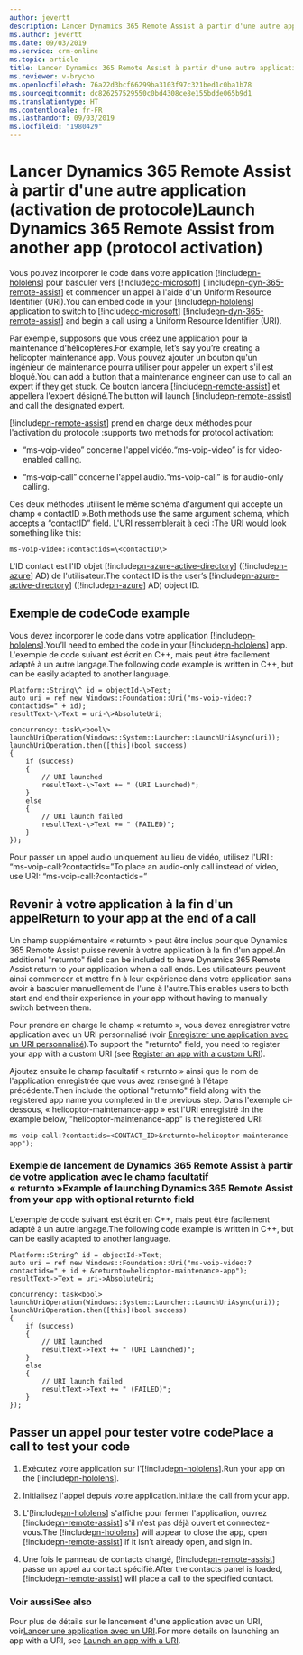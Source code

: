 ```yaml
---
author: jevertt
description: Lancer Dynamics 365 Remote Assist à partir d'une autre application (activation de protocole)
ms.author: jevertt
ms.date: 09/03/2019
ms.service: crm-online
ms.topic: article
title: Lancer Dynamics 365 Remote Assist à partir d'une autre application
ms.reviewer: v-brycho
ms.openlocfilehash: 76a22d3bcf66299ba3103f97c321bed1c0ba1b78
ms.sourcegitcommit: dc826257529550c0bd4308ce8e155bdde065b9d1
ms.translationtype: HT
ms.contentlocale: fr-FR
ms.lasthandoff: 09/03/2019
ms.locfileid: "1980429"
---
```

# <a name="launch-dynamics-365-remote-assist-from-another-app-protocol-activation"></a><span data-ttu-id="fabea-103">Lancer Dynamics 365 Remote Assist à partir d'une autre application (activation de protocole)</span><span class="sxs-lookup"><span data-stu-id="fabea-103">Launch Dynamics 365 Remote Assist from another app (protocol activation)</span></span>

<span data-ttu-id="fabea-104">Vous pouvez incorporer le code dans votre application [!include[pn-hololens](../includes/pn-hololens.md)] pour basculer vers [!include[cc-microsoft](../includes/cc-microsoft.md)] [!include[pn-dyn-365-remote-assist](../includes/pn-dyn-365-remote-assist.md)] et commencer un appel à l'aide d'un Uniform Resource Identifier (URI).</span><span class="sxs-lookup"><span data-stu-id="fabea-104">You can embed code in your [!include[pn-hololens](../includes/pn-hololens.md)] application to switch to [!include[cc-microsoft](../includes/cc-microsoft.md)] [!include[pn-dyn-365-remote-assist](../includes/pn-dyn-365-remote-assist.md)] and begin a call using a Uniform Resource Identifier (URI).</span></span>

<span data-ttu-id="fabea-105">Par exemple, supposons que vous créez une application pour la maintenance d'hélicoptères.</span><span class="sxs-lookup"><span data-stu-id="fabea-105">For example, let’s say you’re creating a helicopter maintenance app.</span></span> <span data-ttu-id="fabea-106">Vous pouvez ajouter un bouton qu'un ingénieur de maintenance pourra utiliser pour appeler un expert s'il est bloqué.</span><span class="sxs-lookup"><span data-stu-id="fabea-106">You can add a button that a maintenance engineer can use to call an expert if they get stuck.</span></span> <span data-ttu-id="fabea-107">Ce bouton lancera [!include[pn-remote-assist](../includes/pn-remote-assist.md)] et appellera l'expert désigné.</span><span class="sxs-lookup"><span data-stu-id="fabea-107">The button will launch [!include[pn-remote-assist](../includes/pn-remote-assist.md)] and call the designated expert.</span></span>

[!include[pn-remote-assist](../includes/pn-remote-assist.md)] <span data-ttu-id="fabea-108">prend en charge deux méthodes pour l'activation du protocole :</span><span class="sxs-lookup"><span data-stu-id="fabea-108">supports two methods for protocol activation:</span></span> 

-   <span data-ttu-id="fabea-109">“ms-voip-video” concerne l'appel vidéo.</span><span class="sxs-lookup"><span data-stu-id="fabea-109">“ms-voip-video” is for video-enabled calling.</span></span>

-   <span data-ttu-id="fabea-110">“ms-voip-call” concerne l'appel audio.</span><span class="sxs-lookup"><span data-stu-id="fabea-110">“ms-voip-call” is for audio-only calling.</span></span>

<span data-ttu-id="fabea-111">Ces deux méthodes utilisent le même schéma d'argument qui accepte un champ « contactID ».</span><span class="sxs-lookup"><span data-stu-id="fabea-111">Both methods use the same argument schema, which accepts a “contactID” field.</span></span>
<span data-ttu-id="fabea-112">L'URI ressemblerait à ceci :</span><span class="sxs-lookup"><span data-stu-id="fabea-112">The URI would look something like this:</span></span>

`
ms-voip-video:?contactids=\<contactID\>
`

<span data-ttu-id="fabea-113">L'ID contact est l'ID objet [!include[pn-azure-active-directory](../includes/pn-azure-active-directory.md)] ([!include[pn-azure](../includes/pn-azure.md)] AD) de l'utilisateur.</span><span class="sxs-lookup"><span data-stu-id="fabea-113">The contact ID is the user’s [!include[pn-azure-active-directory](../includes/pn-azure-active-directory.md)] ([!include[pn-azure](../includes/pn-azure.md)] AD) object ID.</span></span>

## <a name="code-example"></a><span data-ttu-id="fabea-114">Exemple de code</span><span class="sxs-lookup"><span data-stu-id="fabea-114">Code example</span></span>

<span data-ttu-id="fabea-115">Vous devez incorporer le code dans votre application [!include[pn-hololens](../includes/pn-hololens.md)].</span><span class="sxs-lookup"><span data-stu-id="fabea-115">You’ll need to embed the code in your [!include[pn-hololens](../includes/pn-hololens.md)] app.</span></span> <span data-ttu-id="fabea-116">L'exemple de code suivant est écrit en C++, mais peut être facilement adapté à un autre langage.</span><span class="sxs-lookup"><span data-stu-id="fabea-116">The following code example is written in C++, but can be easily adapted to another language.</span></span>

```
Platform::String\^ id = objectId-\>Text;
auto uri = ref new Windows::Foundation::Uri("ms-voip-video:?contactids=" + id);
resultText-\>Text = uri-\>AbsoluteUri; 

concurrency::task\<bool\> launchUriOperation(Windows::System::Launcher::LaunchUriAsync(uri));
launchUriOperation.then([this](bool success)   
{         
    if (success)         
    {             
        // URI launched  
        resultText-\>Text += " (URI Launched)"; 
    } 
    else         
    {             
        // URI launch failed             
        resultText-\>Text += " (FAILED)";
    }     
});  
```

<span data-ttu-id="fabea-117">Pour passer un appel audio uniquement au lieu de vidéo, utilisez l'URI : “ms-voip-call:?contactids=”</span><span class="sxs-lookup"><span data-stu-id="fabea-117">To place an audio-only call instead of video, use URI: “ms-voip-call:?contactids=”</span></span>

## <a name="return-to-your-app-at-the-end-of-a-call"></a><span data-ttu-id="fabea-118">Revenir à votre application à la fin d'un appel</span><span class="sxs-lookup"><span data-stu-id="fabea-118">Return to your app at the end of a call</span></span>

<span data-ttu-id="fabea-119">Un champ supplémentaire « returnto » peut être inclus pour que Dynamics 365 Remote Assist puisse revenir à votre application à la fin d'un appel.</span><span class="sxs-lookup"><span data-stu-id="fabea-119">An additional "returnto" field can be included to have Dynamics 365 Remote Assist return to your application when a call ends.</span></span> <span data-ttu-id="fabea-120">Les utilisateurs peuvent ainsi commencer et mettre fin à leur expérience dans votre application sans avoir à basculer manuellement de l'une à l'autre.</span><span class="sxs-lookup"><span data-stu-id="fabea-120">This enables users to both start and end their experience in your app without having to manually switch between them.</span></span>

<span data-ttu-id="fabea-121">Pour prendre en charge le champ « returnto », vous devez enregistrer votre application avec un URI personnalisé (voir [Enregistrer une application avec un URI personnalisé](<https://docs.microsoft.com/en-us/windows/uwp/launch-resume/handle-uri-activation#step-1-specify-the-extension-point-in-the-package-manifest>)).</span><span class="sxs-lookup"><span data-stu-id="fabea-121">To support the "returnto" field, you need to register your app with a custom URI (see [Register an app with a custom URI](<https://docs.microsoft.com/en-us/windows/uwp/launch-resume/handle-uri-activation#step-1-specify-the-extension-point-in-the-package-manifest>)).</span></span>

<span data-ttu-id="fabea-122">Ajoutez ensuite le champ facultatif « returnto » ainsi que le nom de l'application enregistrée que vous avez renseigné à l'étape précédente.</span><span class="sxs-lookup"><span data-stu-id="fabea-122">Then include the optional "returnto" field along with the registered app name you completed in the previous step.</span></span> <span data-ttu-id="fabea-123">Dans l'exemple ci-dessous, « helicoptor-maintenance-app » est l'URI enregistré :</span><span class="sxs-lookup"><span data-stu-id="fabea-123">In the example below, "helicoptor-maintenance-app" is the registered URI:</span></span>

`
ms-voip-call:?contactids=<CONTACT_ID>&returnto=helicoptor-maintenance-app");
`

### <a name="example-of-launching-dynamics-365-remote-assist-from-your-app-with-optional-returnto-field"></a><span data-ttu-id="fabea-124">Exemple de lancement de Dynamics 365 Remote Assist à partir de votre application avec le champ facultatif « returnto »</span><span class="sxs-lookup"><span data-stu-id="fabea-124">Example of launching Dynamics 365 Remote Assist from your app with optional returnto field</span></span>

<span data-ttu-id="fabea-125">L'exemple de code suivant est écrit en C++, mais peut être facilement adapté à un autre langage.</span><span class="sxs-lookup"><span data-stu-id="fabea-125">The following code example is written in C++, but can be easily adapted to another language.</span></span>

```
Platform::String^ id = objectId->Text;
auto uri = ref new Windows::Foundation::Uri("ms-voip-video:?contactids=" + id + &returnto=helicoptor-maintenance-app");
resultText->Text = uri->AbsoluteUri; 

concurrency::task<bool> launchUriOperation(Windows::System::Launcher::LaunchUriAsync(uri));
launchUriOperation.then([this](bool success)   
{         
    if (success)         
    {             
        // URI launched  
        resultText->Text += " (URI Launched)"; 
    } 
    else         
    {             
        // URI launch failed             
        resultText->Text += " (FAILED)";
    }     
});  
```

## <a name="place-a-call-to-test-your-code"></a><span data-ttu-id="fabea-126">Passer un appel pour tester votre code</span><span class="sxs-lookup"><span data-stu-id="fabea-126">Place a call to test your code</span></span>

1.  <span data-ttu-id="fabea-127">Exécutez votre application sur l'[!include[pn-hololens](../includes/pn-hololens.md)].</span><span class="sxs-lookup"><span data-stu-id="fabea-127">Run your app on the [!include[pn-hololens](../includes/pn-hololens.md)].</span></span>

2.  <span data-ttu-id="fabea-128">Initialisez l'appel depuis votre application.</span><span class="sxs-lookup"><span data-stu-id="fabea-128">Initiate the call from your app.</span></span>

3.  <span data-ttu-id="fabea-129">L'[!include[pn-hololens](../includes/pn-hololens.md)] s'affiche pour fermer l'application, ouvrez [!include[pn-remote-assist](../includes/pn-remote-assist.md)] s'il n'est pas déjà ouvert et connectez-vous.</span><span class="sxs-lookup"><span data-stu-id="fabea-129">The [!include[pn-hololens](../includes/pn-hololens.md)] will appear to close the app, open [!include[pn-remote-assist](../includes/pn-remote-assist.md)] if it isn’t already open, and sign in.</span></span>

4.  <span data-ttu-id="fabea-130">Une fois le panneau de contacts chargé, [!include[pn-remote-assist](../includes/pn-remote-assist.md)] passe un appel au contact spécifié.</span><span class="sxs-lookup"><span data-stu-id="fabea-130">After the contacts panel is loaded, [!include[pn-remote-assist](../includes/pn-remote-assist.md)] will place a call to the specified contact.</span></span>

### <a name="see-also"></a><span data-ttu-id="fabea-131">Voir aussi</span><span class="sxs-lookup"><span data-stu-id="fabea-131">See also</span></span>

<span data-ttu-id="fabea-132">Pour plus de détails sur le lancement d'une application avec un URI, voir[Lancer une application avec un URI](<https://docs.microsoft.com/en-us/windows/uwp/launch-resume/launch-app-with-uri>).</span><span class="sxs-lookup"><span data-stu-id="fabea-132">For more details on launching an app with a URI, see [Launch an app with a URI](<https://docs.microsoft.com/en-us/windows/uwp/launch-resume/launch-app-with-uri>).</span></span>

